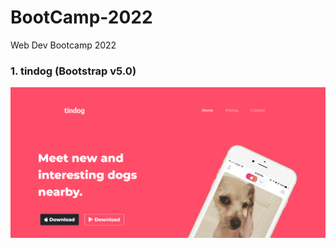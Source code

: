 # BootCamp-2022
Web Dev Bootcamp 2022

<h3> 1. tindog (Bootstrap v5.0) </h3>

<img src="./IMG/tindog.PNG">
